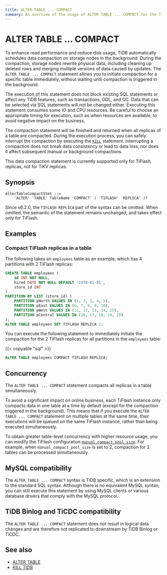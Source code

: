 ```yaml
---
title: ALTER TABLE ... COMPACT
summary: An overview of the usage of ALTER TABLE ... COMPACT for the TiDB database.
---
```


# ALTER TABLE ... COMPACT

To enhance read performance and reduce disk usage, TiDB automatically schedules data compaction on storage nodes in the background. During the compaction, storage nodes rewrite physical data, including cleaning up deleted rows and merging multiple versions of data caused by updates. The `ALTER TABLE ... COMPACT` statement allows you to initiate compaction for a specific table immediately, without waiting until compaction is triggered in the background.

The execution of this statement does not block existing SQL statements or affect any TiDB features, such as transactions, DDL, and GC. Data that can be selected via SQL statements will not be changed either. Executing this statement consumes some IO and CPU resources. Be careful to choose an appropriate timing for execution, such as when resources are available, to avoid negative impact on the business.

The compaction statement will be finished and returned when all replicas of a table are compacted. During the execution process, you can safely interrupt the compaction by executing the [`KILL`](/sql-statements/sql-statement-kill.md) statement. Interrupting a compaction does not break data consistency or lead to data loss, nor does it affect subsequent manual or background compactions.

This data compaction statement is currently supported only for TiFlash replicas, not for TiKV replicas.

## Synopsis

```ebnf+diagram
AlterTableCompactStmt ::=
    'ALTER' 'TABLE' TableName 'COMPACT' ( 'TIFLASH' 'REPLICA' )?
```

Since v6.2.0, the `TIFLASH REPLICA` part of the syntax can be omitted. When omitted, the semantic of the statement remains unchanged, and takes effect only for TiFlash.

## Examples

### Compact TiFlash replicas in a table

The following takes an `employees` table as an example, which has 4 partitions with 2 TiFlash replicas:

```sql
CREATE TABLE employees (
    id INT NOT NULL,
    hired DATE NOT NULL DEFAULT '1970-01-01',
    store_id INT
)
PARTITION BY LIST (store_id) (
    PARTITION pNorth VALUES IN (1, 2, 3, 4, 5),
    PARTITION pEast VALUES IN (6, 7, 8, 9, 10),
    PARTITION pWest VALUES IN (11, 12, 13, 14, 15),
    PARTITION pCentral VALUES IN (16, 17, 18, 19, 20)
);
ALTER TABLE employees SET TIFLASH REPLICA 2;
```

You can execute the following statement to immediately initiate the compaction for the 2 TiFlash replicas for all partitions in the `employees` table:

{{< copyable "sql" >}}

```sql
ALTER TABLE employees COMPACT TIFLASH REPLICA;
```

## Concurrency

The `ALTER TABLE ... COMPACT` statement compacts all replicas in a table simultaneously.

To avoid a significant impact on online business, each TiFlash instance only compacts data in one table at a time by default (except for the compaction triggered in the background). This means that if you execute the `ALTER TABLE ... COMPACT` statement on multiple tables at the same time, their executions will be queued on the same TiFlash instance, rather than being executed simultaneously.

<CustomContent platform="tidb">

To obtain greater table-level concurrency with higher resource usage, you can modify the TiFlash configuration [`manual_compact_pool_size`](/tiflash/tiflash-configuration.md). For example, when `manual_compact_pool_size` is set to 2, compaction for 2 tables can be processed simultaneously.

</CustomContent>

## MySQL compatibility

The `ALTER TABLE ... COMPACT` syntax is TiDB specific, which is an extension to the standard SQL syntax. Although there is no equivalent MySQL syntax, you can still execute this statement by using MySQL clients or various database drivers that comply with the MySQL protocol.

## TiDB Binlog and TiCDC compatibility

The `ALTER TABLE ... COMPACT` statement does not result in logical data changes and are therefore not replicated to downstream by TiDB Binlog or TiCDC.

## See also

- [ALTER TABLE](/sql-statements/sql-statement-alter-table.md)
- [KILL TIDB](/sql-statements/sql-statement-kill.md)